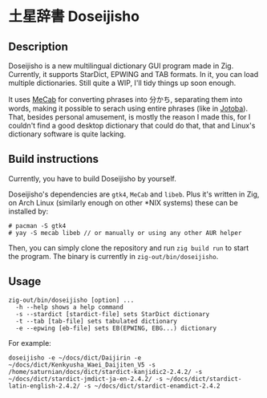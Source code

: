# 土星辞書 Doseijisho

## Description

Doseijisho is a new multilingual dictionary GUI program made in Zig. Currently, it supports StarDict, EPWING and TAB formats. In it, you can load multiple dictionaries. Still quite a WIP, I'll tidy things up soon enough.

It uses [MeCab](https://taku910.github.io/mecab/) for converting phrases into 分かち, separating them into words, making it possible to serach using entire phrases (like in [Jotoba](https://jotoba.de/)). That, besides personal amusement, is mostly the reason I made this, for I couldn't find a good desktop dictionary that could do that, that and Linux's dictionary software is quite lacking.

## Build instructions

Currently, you have to build Doseijisho by yourself.

Doseijisho's dependencies are `gtk4`, `MeCab` and `libeb`. Plus it's written in Zig, on Arch Linux (similarly enough on other *NIX systems) these can be installed by:

```
# pacman -S gtk4
# yay -S mecab libeb // or manually or using any other AUR helper
```

Then, you can simply clone the repository and run `zig build run` to start the program. The binary is currently in `zig-out/bin/doseijisho`.

## Usage

```
zig-out/bin/doseijisho [option] ...
  -h --help shows a help command
  -s --stardict [stardict-file] sets StarDict dictionary
  -t --tab [tab-file] sets tabulated dictionary
  -e --epwing [eb-file] sets EB(EPWING, EBG...) dictionary
```

For example:
```
doseijisho -e ~/docs/dict/Daijirin -e ~/docs/dict/Kenkyusha_Waei_Daijiten_V5 -s /home/saturnian/docs/dict/stardict-kanjidic2-2.4.2/ -s ~/docs/dict/stardict-jmdict-ja-en-2.4.2/ -s ~/docs/dict/stardict-latin-english-2.4.2/ -s ~/docs/dict/stardict-enamdict-2.4.2
```
